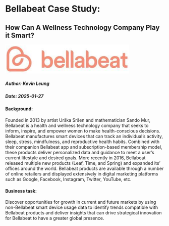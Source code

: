 # Bellabeat Case Study: 
## How Can A Wellness Technology Company Play it Smart?

![bellabeat logo](./bellabeat_logo.png)

##### Author: Kevin Leung
##### Date: 2025-01-27

#### Background:
Founded in 2013 by artist Urška Sršen and mathematician Sando Mur, Bellabeat is a health and wellness technology company that seeks to inform, inspire, and empower women to make health-conscious decisions. Bellabeat manufactures smart devices that can track an individual’s activity, sleep, stress, mindfulness, and reproductive health habits. Combined with their companion Bellabeat app and subscription-based membership model, these products deliver personalized data and guidance to meet a user’s current lifestyle and desired goals. More recently in 2016, Bellabeat released multiple new products (Leaf, Time, and Spring) and expanded its’ offices around the world. Bellabeat products are available through a number of online retailers and displayed extensively in digital marketing platforms such as Google, Facebook, Instagram, Twitter, YouTube, etc. 

#### Business task:
Discover opportunities for growth in current and future markets by using non-Bellabeat smart device usage data to identify trends compatible with Bellabeat products and deliver insights that can drive strategical innovation for Bellabeat to have a greater global presence.
